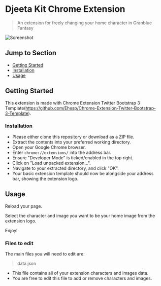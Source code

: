 # Djeeta Kit Chrome Extension
> An extension for freely changing your home character in Granblue Fantasy

![Screenshot](http://i.imgur.com/shPeFxJ.png)

## Jump to Section

* [Getting Started](#getting-started)
* [Installation](#installation)
* [Usage](#usage)

## Getting Started

This extension is made with Chrome Extension Twitter Bootstrap 3 Template(https://github.com/Ehesp/Chrome-Extension-Twitter-Bootstrap-3-Template). 
	
### Installation

- Please either clone this repository or download as a ZIP file.
- Extract the contents into your preferred working directory.
- Open your Google Chrome browser.
- Enter `chrome://extensions/` into the address bar.
- Ensure "Developer Mode" is ticked/enabled in the top right.
- Click on "Load unpacked extension...".
- Navigate to your extracted directory, and click "OK".
- Your basic extension template should now be alongside your address bar, showing the extension logo.

## Usage

Reload your page.

Select the character and image you want to be your home image from the extension logo.

Enjoy!

### Files to edit

The main files you will need to edit are:

> data.json

- This file contains all of your extension characters and images data.
- You are free to edit this file to add or remove characters and images.
